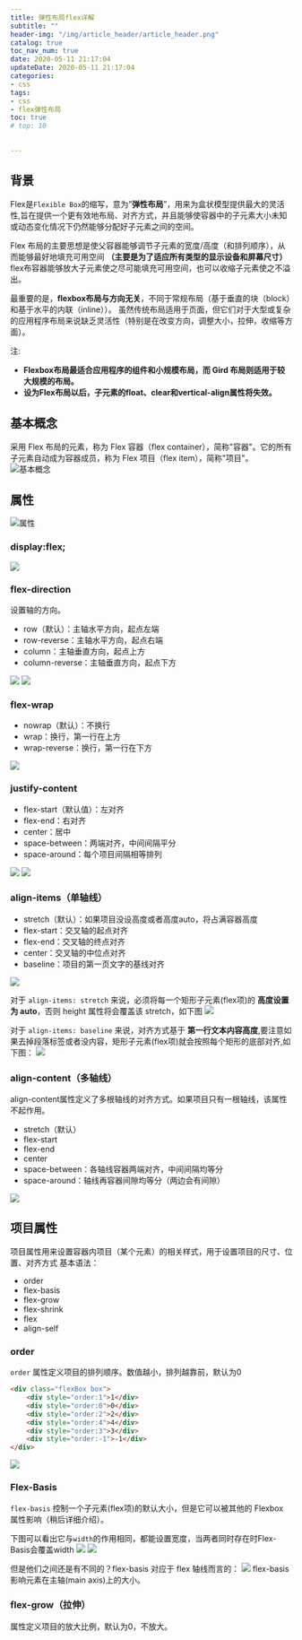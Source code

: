 ```yaml
---
title: 弹性布局flex详解
subtitle: ""
header-img: "/img/article_header/article_header.png"
catalog: true
toc_nav_num: true
date: 2020-05-11 21:17:04
updateDate: 2020-05-11 21:17:04
categories:
- css
tags:
- css
- flex弹性布局
toc: true
# top: 10

 
---
```

 

## 背景
Flex是`Flexible Box`的缩写，意为”**弹性布局**”，用来为盒状模型提供最大的灵活性,旨在提供一个更有效地布局、对齐方式，并且能够使容器中的子元素大小未知或动态变化情况下仍然能够分配好子元素之间的空间。

Flex 布局的主要思想是使父容器能够调节子元素的宽度/高度（和排列顺序），从而能够最好地填充可用空间 **（主要是为了适应所有类型的显示设备和屏幕尺寸）** flex布容器能够放大子元素使之尽可能填充可用空间，也可以收缩子元素使之不溢出。

最重要的是，**flexbox布局与方向无关**，不同于常规布局（基于垂直的块（block）和基于水平的内联（inline））。 虽然传统布局适用于页面，但它们对于大型或复杂的应用程序布局来说缺乏灵活性（特别是在改变方向，调整大小，拉伸，收缩等方面）。

注:
* **Flexbox布局最适合应用程序的组件和小规模布局，而 Gird 布局则适用于较大规模的布局。**
* **设为Flex布局以后，子元素的float、clear和vertical-align属性将失效。**

<!-- more -->

## 基本概念
采用 Flex 布局的元素，称为 Flex 容器（flex container），简称"容器"。它的所有子元素自动成为容器成员，称为 Flex 项目（flex item），简称"项目"。
![基本概念](http://upload.dreamgotrue.cn/2021/04/10/0426548eccf4c.png)
  


## 属性

 ![属性](http://upload.dreamgotrue.cn/2021/04/10/2af8fcd984ece.png)

### display:flex;

![](http://upload.dreamgotrue.cn/2021/04/14/95163b9178a2a.png) 

### flex-direction
设置轴的方向。
* row（默认）：主轴水平方向，起点左端
* row-reverse：主轴水平方向，起点右端
* column：主轴垂直方向，起点上方
* column-reverse：主轴垂直方向，起点下方
  
![](http://upload.dreamgotrue.cn/2021/04/14/6f1554a56176c.png)
![](http://upload.dreamgotrue.cn/2021/04/14/74686ba65f227.png) 

 
### flex-wrap
* nowrap（默认）：不换行
* wrap：换行，第一行在上方
* wrap-reverse：换行，第一行在下方

![](http://upload.dreamgotrue.cn/2021/04/14/07cbf0032f8d3.png)


### justify-content
* flex-start（默认值）：左对齐
* flex-end：右对齐
* center：居中
* space-between：两端对齐，中间间隔平分
* space-around：每个项目间隔相等排列

![](http://upload.dreamgotrue.cn/2021/04/14/b1ceacb101b05.png)
![](http://upload.dreamgotrue.cn/2021/04/14/7fc8fd8191def.png)

### align-items（单轴线）
* stretch（默认）：如果项目没设高度或者高度auto，将占满容器高度
* flex-start：交叉轴的起点对齐
* flex-end：交叉轴的终点对齐
* center：交叉轴的中位点对齐
* baseline：项目的第一页文字的基线对齐

![](http://upload.dreamgotrue.cn/2021/04/14/76e873c7bfcaf.png)

对于 `align-items: stretch` 来说，必须将每一个矩形子元素(flex项)的 **高度设置为 auto**，否则 height 属性将会覆盖该 stretch，如下图
![](http://upload.dreamgotrue.cn/2021/04/15/45cc6510a98cf.png)

对于 `align-items: baseline` 来说，对齐方式基于 **第一行文本内容高度**,要注意如果去掉段落标签或者没内容，矩形子元素(flex项)就会按照每个矩形的底部对齐,如下图：
![](http://upload.dreamgotrue.cn/2021/04/15/b6d6c708b75d3.png)

### align-content（多轴线）
align-content属性定义了多根轴线的对齐方式。如果项目只有一根轴线，该属性不起作用。
* stretch（默认）
* flex-start
* flex-end
* center
* space-between：各轴线容器两端对齐，中间间隔均等分
* space-around：轴线再容器间隙均等分（两边会有间隙）

![](http://upload.dreamgotrue.cn/2021/04/15/4acd07e1cf3eb.png)


## 项目属性
项目属性用来设置容器内项目（某个元素）的相关样式，用于设置项目的尺寸、位置、对齐方式
基本语法：
* order
* flex-basis
* flex-grow
* flex-shrink
* flex
* align-self

### order
`order` 属性定义项目的排列顺序。数值越小，排列越靠前，默认为0
```html
<div class="flexBox box">
    <div style="order:1">1</div>
    <div style="order:0">0</div>
    <div style="order:2">2</div>
    <div style="order:4">4</div>
    <div style="order:3">3</div>
    <div style="order:-1">-1</div>
</div>
```
![](http://upload.dreamgotrue.cn/2021/04/22/7b053849d3a5d.png)


### Flex-Basis
`flex-basis` 控制一个子元素(flex项)的默认大小，但是它可以被其他的 Flexbox 属性影响（稍后详细介绍）。

下图可以看出它与`width`的作用相同，都能设置宽度，当两者同时存在时Flex-Basis会覆盖width
![](http://upload.dreamgotrue.cn/2021/04/23/3b7197ac49190.png)
![](http://upload.dreamgotrue.cn/2021/04/23/c1498ad79fc38.png)

但是他们之间还是有不同的？flex-basis 对应于 flex 轴线而言的：
![](http://upload.dreamgotrue.cn/2021/04/23/5c881cfec67e9.png)
flex-basis 影响元素在主轴(main axis)上的大小。
 

### flex-grow（拉伸）
属性定义项目的放大比例，默认为0，不放大。

